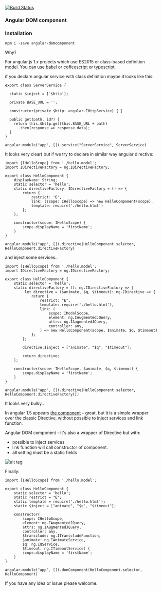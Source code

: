 [![Build Status](https://travis-ci.org/AndreyUtka/angular-domcomponent.svg?branch=master)](https://travis-ci.org/AndreyUtka/angular-domcomponent)

### Angular DOM component ###

### Installation

```
npm i -save angular-domcomponent
```

Why?

For angular.js 1.x projects which use ES2015 or class-based definition model. 
You can use [babel](https://babeljs.io/) or [coffeescript](http://coffeescript.org/) or [typescript](http://www.typescriptlang.org/).

if you declare angular service with class definition maybe it looks like this:

```
export class ServerService {

  static $inject = ['$http'];

  private BASE_URL = '';

  constructor(private $http: angular.IHttpService) { }

  public get(path, id?) {
    return this.$http.get(this.BASE_URL + path)
      .then(response => response.data);
  }
}

angular.module("app", []).service("ServerService", ServerService)
```

It looks very clear) but if we try to declare in similar way angular directive:

```
import {IHelloScope} from './hello.model';
import IDirectiveFactory = ng.IDirectiveFactory;

export class HelloComponent {
    displayName: String;
    static selector = 'hello';
    static directiveFactory: IDirectiveFactory = () => {
        return {
            restrict: 'E',
            link: (scope: IHelloScope) => new HelloComponent(scope),
            template: require('./hello.html')
        };
    };

    constructor(scope: IHelloScope) {
        scope.displayName = 'firstName';
    }
}

angular.module("app", []).directive(HelloComponent.selector, HelloComponent.directiveFactory)
```
and inject some services..

```
import {IHelloScope} from './hello.model';
import IDirectiveFactory = ng.IDirectiveFactory;

export class HelloComponent {
    static selector = 'hello';
    static directiveFactory = (): ng.IDirectiveFactory => {
         let directive = ($animate, $q, $timeout): ng.IDirective => {
            return {
                restrict: "E",
                template: require('./hello.html'),
                link: (
                    scope: IModalScope,
                    element: ng.IAugmentedJQuery,
                    attrs: ng.IAugmentedJQuery,
                    controller: any,
                ) => new HelloComponent(scope, $animate, $q, $timeout)
            };
        };

        directive.$inject = ["animate", "$q", "$timeout"];

        return directive;
    };

    constructor(scope: IHelloScope, $animate, $q, $timeout) {
        scope.displayName = 'firstName';
    }
}

angular.module("app", []).directive(HelloComponent.selector, HelloComponent.directiveFactory())
```

It looks very bulky..

In angular 1.5 appears [the component](https://toddmotto.com/exploring-the-angular-1-5-component-method/) - great, but it is a simple wrapper over the classic Directive,
without possible to inject services and link function.

Angular DOM component - it's also a wrapper of Directive but with:
- possible to inject services
- link function will call constructor of component.
- all setting must be a static fields

![alt tag](http://serialobzor.ru/upload/blogs/72793f9c2fac307f0c2b1b340592eedc.jpg)

Finally:

```
import {IHelloScope} from './hello.model';

export class HelloComponent {
    static selector = 'hello';
    static restrict = "E";
    static template = require('./hello.html');
    static $inject = ["animate", "$q", "$timeout"];

    constructor(
        scope: IHelloScope,
        element: ng.IAugmentedJQuery,
        attrs: ng.IAugmentedJQuery,
        controller: any,
        $transclude: ng.ITranscludeFunction,
        $animate: ng.IAnimateService, 
        $q: ng.IQService, 
        $timeout: ng.ITimeoutService) {
        scope.displayName = 'firstName';
    }
}

angular.module("app", []).domComponent(HelloComponent.selector, HelloComponent)
```
If you have any idea or issue please welcome.

